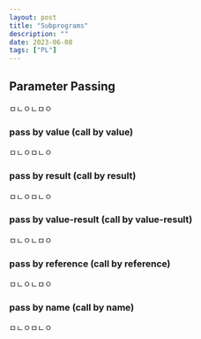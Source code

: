 ```yaml
---
layout: post
title: "Subprograms"
description: ""
date: 2023-06-08
tags: ["PL"]
---
```


## Parameter Passing

ㅁㄴㅇㄴㅁㅇ

### pass by value (call by value)

ㅁㄴㅇㅁㄴㅇ

### pass by result (call by result)

ㅁㄴㅇㅁㄴㅇ

### pass by value-result (call by value-result)

ㅁㄴㅇㄴㅁㅇ

### pass by reference (call by reference)

ㅁㄴㅇㄴㅁㅇ

### pass by name (call by name)

ㅁㄴㅇㅁㄴㅇ
